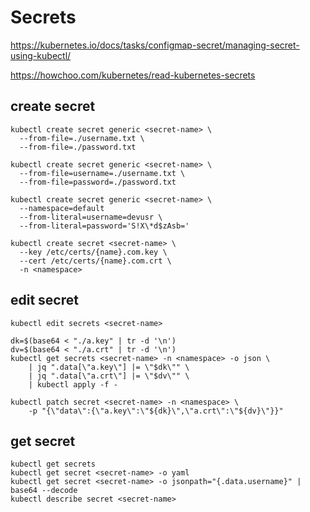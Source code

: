 # Secrets

https://kubernetes.io/docs/tasks/configmap-secret/managing-secret-using-kubectl/

https://howchoo.com/kubernetes/read-kubernetes-secrets

## create secret
```
kubectl create secret generic <secret-name> \
  --from-file=./username.txt \
  --from-file=./password.txt
  
kubectl create secret generic <secret-name> \
  --from-file=username=./username.txt \
  --from-file=password=./password.txt
  
kubectl create secret generic <secret-name> \
  --namespace=default
  --from-literal=username=devusr \
  --from-literal=password='S!X\*d$zAsb=' 
  
kubectl create secret <secret-name> \
  --key /etc/certs/{name}.com.key \
  --cert /etc/certs/{name}.com.crt \
  -n <namespace>  
```

## edit secret
```
kubectl edit secrets <secret-name>

dk=$(base64 < "./a.key" | tr -d '\n')
dv=$(base64 < "./a.crt" | tr -d '\n')
kubectl get secrets <secret-name> -n <namespace> -o json \
    | jq ".data[\"a.key\"] |= \"$dk\"" \
    | jq ".data[\"a.crt\"] |= \"$dv\"" \
    | kubectl apply -f -
        
kubectl patch secret <secret-name> -n <namespace> \
    -p "{\"data\":{\"a.key\":\"${dk}\",\"a.crt\":\"${dv}\"}}"        
```

## get secret
```
kubectl get secrets
kubectl get secret <secret-name> -o yaml
kubectl get secret <secret-name> -o jsonpath="{.data.username}" | base64 --decode
kubectl describe secret <secret-name>
```
